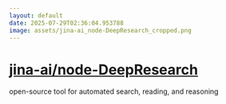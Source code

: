 ```yaml
---
layout: default
date: 2025-07-29T02:36:04.953788
image: assets/jina-ai_node-DeepResearch_cropped.png
---
```


# [jina-ai/node-DeepResearch](https://github.com/jina-ai/node-DeepResearch)

open-source tool for automated search, reading, and reasoning
